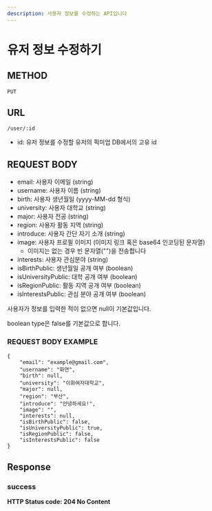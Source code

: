 ```yaml
---
description: 사용자 정보를 수정하는 API입니다
---
```


# 유저 정보 수정하기

## METHOD

```text
PUT
```

## URL

```text
/user/:id
```

* id: 유저 정보를 수정할 유저의 픽미업 DB에서의 고유 id

## REQUEST BODY

* email: 사용자 이메일 \(string\)
* username: 사용자 이름 \(string\)
* birth: 사용자 생년월일 \(yyyy-MM-dd 형식\)
* university: 사용자 대학교 \(string\)
* major: 사용자 전공 \(string\)
* region: 사용자 활동 지역 \(string\)
* introduce: 사용자 간단 자기 소개 \(string\)
* image: 사용자 프로필 이미지 \(이미지 링크 혹은 base64 인코딩된 문자열\)
  * 이미지는 없는 경우 빈 문자열\(""\)을 전송합니다
* interests: 사용자 관심분야 \(string\)
* isBirthPublic: 생년월일 공개 여부 \(boolean\)
* isUniversityPublic: 대학 공개 여부 \(boolean\)
* isRegionPublic: 활동 지역 공개 여부 \(boolean\)
* isInterestsPublic: 관심 분야 공개 여부 \(boolean\)

사용자가 정보를 입력한 적이 없으면 null이 기본값입니다.

boolean type은 false를 기본값으로 합니다.

### REQUEST BODY EXAMPLE

```markup
{
    "email": "example@gmail.com",
    "username": "화연",
    "birth": null,
    "university": "이화여자대학교",
    "major": null,
    "region": "부산",
    "introduce": "안녕하세요!",
    "image": "",
    "interests": null,
    "isBirthPublic": false,
    "isUniversityPublic": true,
    "isRegionPublic": false,
    "isInterestsPublic": false
}
```

## Response

### success

**HTTP Status code: 204 No Content**

